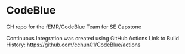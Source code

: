 # CodeBlue

GH repo for the fEMR/CodeBlue Team for SE Capstone

Continuous Integration was created using GitHub Actions
Link to Build History: https://github.com/cchun01/CodeBlue/actions
